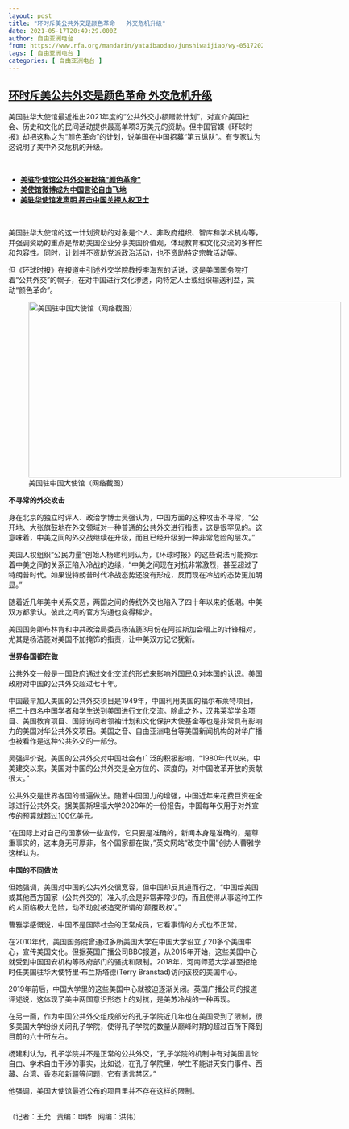 ```yaml
---
layout: post
title: "环时斥美公共外交是颜色革命   外交危机升级"
date: 2021-05-17T20:49:29.000Z
author: 自由亚洲电台
from: https://www.rfa.org/mandarin/yataibaodao/junshiwaijiao/wy-05172021113629.html
tags: [ 自由亚洲电台 ]
categories: [ 自由亚洲电台 ]
---
```

<!--1621284569000-->
[环时斥美公共外交是颜色革命   外交危机升级](https://www.rfa.org/mandarin/yataibaodao/junshiwaijiao/wy-05172021113629.html)
------

<div>
<p></p><p>美国驻华大使馆最近推出2021年度的“公共外交小额赠款计划”，对宣介美国社会、历史和文化的民间活动提供最高单项3万美元的资助。但中国官媒《环球时报》却把这称之为“颜色革命”的计划，说美国在中国招募“第五纵队”。有专家认为这说明了美中外交危机的升级。</p><p><br/></p><ul><li><a href="https://www.rfa.org/mandarin/Xinwen/1-05162021114729.html"><strong>美驻华使馆公共外交被批搞“颜色革命”</strong></a></li><li><a href="https://www.rfa.org/mandarin/yataibaodao/junshiwaijiao/xql-07262018111918.html"><strong>美使馆微博成为中国言论自由飞地</strong></a></li><li><strong><a href="https://www.rfa.org/mandarin/Xinwen/5-12102019142025.html">美驻华使馆发声明 抨击中国关押人权卫士</a></strong></li></ul><p><br/></p><p>美国驻华大使馆的这一计划资助的对象是个人、非政府组织、智库和学术机构等，并强调资助的重点是帮助美国企业分享美国价值观，体现教育和文化交流的多样性和包容性。同时，计划并不资助党派政治活动，也不资助特定宗教活动等。</p><p>但《环球时报》在报道中引述外交学院教授李海东的话说，这是美国国务院打着“公共外交”的幌子，在对中国进行文化渗透，向特定人士或组织输送利益，策动“颜色革命”。</p><p><figure class="image-richtext image-inline captioned" style="width:620px;"><img alt="美国驻中国大使馆（网络截图）" height="349" src="https://www.rfa.org/mandarin/yataibaodao/junshiwaijiao/wy-05172021113629.html/wy0517.jpg/@@images/c7fe5d24-8b45-46aa-b777-b2c454991118.jpeg" title="wy0517.jpg" width="620"/><figcaption class="image-caption">美国驻中国大使馆（网络截图）</figcaption><small></small></figure></p><p><strong>不寻常的外交攻击</strong></p><p>身在北京的独立时评人、政治学博士吴强认为，中国方面的这种攻击不寻常，“公开地、大张旗鼓地在外交领域对一种普通的公共外交进行指责，这是很罕见的。这意味着，中美之间的外交战继续在升级，而且已经升级到一种非常危险的层次。”</p><p>美国人权组织“公民力量”创始人杨建利则认为，《环球时报》的这些说法可能预示着中美之间的关系正陷入冷战的边缘，“中美之间现在对抗非常激烈，甚至超过了特朗普时代。如果说特朗普时代冷战态势还没有形成，反而现在冷战的态势更加明显。”</p><p>随着近几年美中关系交恶，两国之间的传统外交也陷入了四十年以来的低潮。中美双方都承认，彼此之间的官方沟通也变得稀少。</p><p>美国国务卿布林肯和中共政治局委员杨洁篪3月份在阿拉斯加会晤上的针锋相对，尤其是杨洁篪对美国不加掩饰的指责，让中美双方记忆犹新。</p><p><strong>世界各国都在做</strong></p><p>公共外交一般是一国政府通过文化交流的形式来影响外国民众对本国的认识。美国政府对中国的公共外交超过七十年。</p><p>中国最早加入美国的公共外交项目是1949年，中国利用美国的福尔布莱特项目，把二十四名中国学者和学生送到美国进行文化交流。除此之外，汉弗莱奖学金项目、美国教育项目、国际访问者领袖计划和文化保护大使基金等也是非常具有影响力的美国对华公共外交项目。美国之音、自由亚洲电台等美国新闻机构的对华广播也被看作是这种公共外交的一部分。</p><p>吴强评价说，美国的公共外交对中国社会有广泛的积极影响，“1980年代以来，中美建交以来，美国对中国的公共外交是全方位的、深度的，对中国改革开放的贡献很大。”</p><p>公共外交是世界各国的普遍做法。随着中国国力的增强，中国近年来花费巨资在全球进行公共外交。据美国斯坦福大学2020年的一份报告，中国每年仅用于对外宣传的预算就超过100亿美元。</p><p>“在国际上对自己的国家做一些宣传，它只要是准确的，新闻本身是准确的，是尊重事实的，这本身无可厚非，各个国家都在做，”英文网站“改变中国”创办人曹雅学这样认为。</p><p><strong>中国的不同做法</strong></p><p>但她强调，美国对中国的公共外交很宽容，但中国却反其道而行之，“中国给美国或其他西方国家（公共外交的）准入机会是非常非常少的，而且使得从事这种工作的人面临极大危险，动不动就被追究所谓的‘颠覆政权’。”</p><p><span>曹雅学感慨说，中国不是国际社会的正常成员，它看事情的方式</span>也不正常。</p><p>在2010年代，美国国务院曾通过多所美国大学在中国大学设立了20多个美国中心，宣传美国文化。但据英国广播公司BBC报道，从2015年开始，这些美国中心就受到中国国安机构等政府部门的骚扰和限制。2018年，河南师范大学甚至拒绝时任美国驻华大使特里·布兰斯塔德(Terry Branstad)访问该校的美国中心。</p><p>2019年前后，中国大学里的这些美国中心就被迫逐渐关闭。英国广播公司的报道评述说，这体现了美中两国意识形态上的对抗，是美苏冷战的一种再现。</p><p>在另一面，作为中国公共外交组成部分的孔子学院近几年也在美国受到了限制，很多美国大学纷纷关闭孔子学院，使得孔子学院的数量从巅峰时期的超过百所下降到目前的六十所左右。</p><p>杨建利认为，孔子学院并不是正常的公共外交，“孔子学院的机制中有对美国言论自由、学术自由干涉的事实，比如说，在孔子学院里，学生不能讲天安门事件、西藏、台湾、香港和新疆等问题，它有语言禁区。”</p><p>他强调，美国大使馆最近公布的项目里并不存在这样的限制。</p><p><br/>（记者：王允   责编：申铧   网编：洪伟）</p>
</div>
